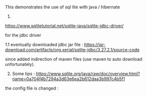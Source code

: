 This demonstrates the use of sql lite with java / hibernate


1. 
https://www.sqlitetutorial.net/sqlite-java/sqlite-jdbc-driver/

for the jdbc driver

1.1
eventually downloaded jdbc jar file : 
https://jar-download.com/artifacts/org.xerial/sqlite-jdbc/3.27.2.1/source-code 

since added indirection of maven files (use maven to auto download unfortunately).

2. Some tips :
https://www.sqlite.org/java/raw/doc/overview.html?name=0a704f4b7294a3d63e6ea2b612daa3b997c4b5f1

the config file is changed : 

